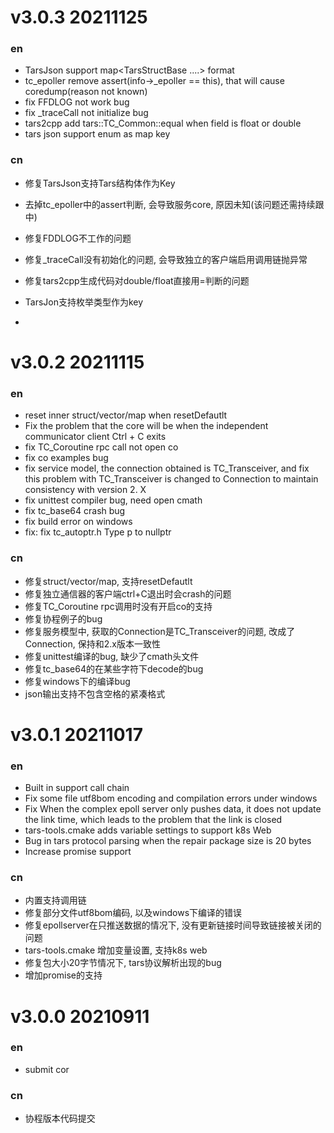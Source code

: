 
# v3.0.3 20211125
### en
- TarsJson support map<TarsStructBase ....> format
- tc_epoller remove assert(info->_epoller == this), that will cause coredump(reason not known)
- fix FFDLOG not work bug
- fix _traceCall not initialize bug
- tars2cpp add tars::TC_Common::equal when field is float or double
- tars json support enum as map key
### cn
- 修复TarsJson支持Tars结构体作为Key
- 去掉tc_epoller中的assert判断, 会导致服务core, 原因未知(该问题还需持续跟中)
- 修复FDDLOG不工作的问题
- 修复_traceCall没有初始化的问题, 会导致独立的客户端启用调用链抛异常
- 修复tars2cpp生成代码对double/float直接用=判断的问题
- TarsJon支持枚举类型作为key

- 
# v3.0.2 20211115
### en
- reset inner struct/vector/map when resetDefautlt
- Fix the problem that the core will be when the independent communicator client Ctrl + C exits
- fix TC_Coroutine rpc call not open co
- fix co examples bug
- fix service model, the connection obtained is TC_Transceiver, and fix this problem with TC_Transceiver is changed to Connection to maintain consistency with version 2. X
- fix unittest compiler bug, need open cmath
- fix tc_base64 crash bug
- fix build error on windows
- fix: fix tc_autoptr.h Type p to nullptr
### cn
- 修复struct/vector/map, 支持resetDefautlt
- 修复独立通信器的客户端ctrl+C退出时会crash的问题
- 修复TC_Coroutine rpc调用时没有开启co的支持
- 修复协程例子的bug
- 修复服务模型中, 获取的Connection是TC_Transceiver的问题, 改成了Connection, 保持和2.x版本一致性
- 修复unittest编译的bug, 缺少了cmath头文件
- 修复tc_base64的在某些字符下decode的bug
- 修复windows下的编译bug
- json输出支持不包含空格的紧凑格式


# v3.0.1 20211017
### en
- Built in support call chain
- Fix some file utf8bom encoding and compilation errors under windows
- Fix When the complex epoll server only pushes data, it does not update the link time, which leads to the problem that the link is closed
- tars-tools.cmake adds variable settings to support k8s Web
- Bug in tars protocol parsing when the repair package size is 20 bytes
- Increase promise support
### cn
- 内置支持调用链
- 修复部分文件utf8bom编码, 以及windows下编译的错误
- 修复epollserver在只推送数据的情况下, 没有更新链接时间导致链接被关闭的问题
- tars-tools.cmake 增加变量设置, 支持k8s web
- 修复包大小20字节情况下, tars协议解析出现的bug
- 增加promise的支持

# v3.0.0 20210911
### en
- submit cor
### cn
- 协程版本代码提交